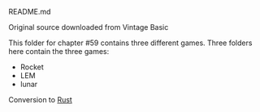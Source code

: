 README.md

Original source downloaded from Vintage Basic

This folder for chapter #59 contains three different games.  Three folders here contain the three games:

 - Rocket
 - LEM
 - lunar

Conversion to [Rust](https://www.rust-lang.org)
